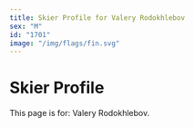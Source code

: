 ```yaml
---
title: Skier Profile for Valery Rodokhlebov
sex: "M"
id: "1701"
image: "/img/flags/fin.svg" 
---
```


# Skier Profile

This page is for: Valery Rodokhlebov.
    